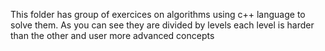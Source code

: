 This folder has group of exercices on algorithms using c++ language to solve them.
As you can see they are divided by levels each level is harder than the other and user more advanced concepts
